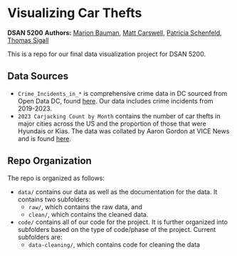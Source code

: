 # Visualizing Car Thefts
**DSAN 5200**
**Authors:** [Marion Bauman](https://github.com/mfgeary), [Matt Carswell](https://github.com/mattycars), [Patricia Schenfeld](https://github.com/pschenfeld), [Thomas Sigall](https://github.com/tsigall)

This is a repo for our final data visualization project for DSAN 5200.

## Data Sources

* `Crime_Incidents_in_*` is comprehensive crime data in DC sourced from Open Data DC, found [here](https://opendata.dc.gov/datasets). Our data includes crime incidents from 2019-2023.
* `2023 Carjacking Count by Month` contains the number of car thefts in major cities across the US and the proportion of those that were Hyundais or Kias. The data was collated by Aaron Gordon at VICE News and is found [here](https://docs.google.com/spreadsheets/u/1/d/1-6614t_Ata5k7oESrm-HAdF1uOe8aPGRaQECl44GYeE/edit?pli=1#gid=0).

## Repo Organization

The repo is organized as follows:

* `data/` contains our data as well as the documentation for the data. It contains two subfolders:
    * `raw/`, which contains the raw data, and
    * `clean/`, which contains the cleaned data.
* `code/` contains all of our code for the project. It is further organized into subfolders based on the type of code/phase of the project. Current subfolders are:
    * `data-cleaning/`, which contains code for cleaning the data